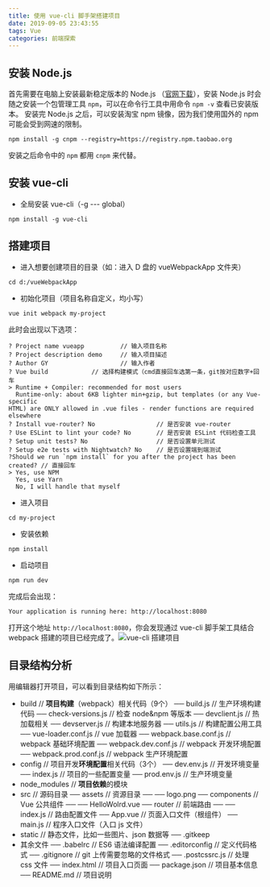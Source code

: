 ```yaml
---
title: 使用 vue-cli 脚手架搭建项目
date: 2019-09-05 23:43:55
tags: Vue
categories: 前端探索
---
```


## 安装 Node.js
首先需要在电脑上安装最新稳定版本的 Node.js （[官网下载](https://nodejs.org/zh-cn/download/>)），安装 Node.js 时会随之安装一个包管理工具 `npm`，可以在命令行工具中用命令 `npm -v` 查看已安装版本。
安装完 Node.js 之后，可以安装淘宝 npm 镜像，因为我们使用国外的 npm 可能会受到网速的限制。
```
npm install -g cnpm --registry=https://registry.npm.taobao.org
```
安装之后命令中的 `npm` 都用 `cnpm` 来代替。
## 安装 vue-cli
+ 全局安装 vue­-cli（-g --- global）
```
npm install -g vue-cli
```
## 搭建项目
+ 进入想要创建项目的目录（如：进入 D 盘的 vueWebpackApp 文件夹）
```
cd d:/vueWebpackApp
```
+ 初始化项目（项目名称自定义，均小写）
```
vue init webpack my-project
```
此时会出现以下选项：
```
? Project name vueapp          // 输入项目名称
? Project description demo     // 输入项目描述
? Author GY                    // 输入作者
? Vue build            // 选择构建模式（cmd直接回车选第一条，git按对应数字+回车
> Runtime + Compiler: recommended for most users
  Runtime-only: about 6KB lighter min+gzip, but templates (or any Vue-specific
HTML) are ONLY allowed in .vue files - render functions are required elsewhere
? Install vue-router? No                 // 是否安装 vue-router
? Use ESLint to lint your code? No       // 是否安装 ESLint 代码检查工具
? Setup unit tests? No                   // 是否设置单元测试
? Setup e2e tests with Nightwatch? No    // 是否设置端到端测试
?Should we run `npm install` for you after the project has been created? // 直接回车
> Yes, use NPM
  Yes, use Yarn
  No, I will handle that myself
```
+ 进入项目
```
cd my-project
```
+ 安装依赖
```
npm install
```
+ 启动项目
```
npm run dev
```
完成后会出现：
```
Your application is running here: http://localhost:8080
```
打开这个地址 `http://localhost:8080`，你会发现通过 vue-cli 脚手架工具结合 webpack 搭建的项目已经完成了。![vue-cli 搭建项目](https://upload-images.jianshu.io/upload_images/13038962-ee48ed581fb7830f.png?imageMogr2/auto-orient/strip%7CimageView2/2/w/1240)

## 目录结构分析
用编辑器打开项目，可以看到目录结构如下所示：
+ build // **项目构建**（webpack）相关代码（9个）
── build.js // 生产环境构建代码
── check-­versions.js // 检查 node&npm 等版本
── dev­client.js // 热加载相关
── dev­server.js // 构建本地服务器
── utils.js // 构建配置公用工具
── vue-­loader.conf.js // vue 加载器
── webpack.base.conf.js // webpack 基础环境配置
── webpack.dev.conf.js // webpack 开发环境配置
── webpack.prod.conf.js // webpack 生产环境配置
+ config // 项目开发**环境配置**相关代码（3个）
── dev.env.js // 开发环境变量
── index.js // 项目的一些配置变量
── prod.env.js // 生产环境变量
+ node_modules // **项目依赖**的模块
+ src // 源码目录
── assets // 资源目录
── ── logo.png
── components // Vue 公共组件
── ── HelloWolrd.vue
── router // 前端路由
── ── index.js // 路由配置文件
── App.vue // 页面入口文件（根组件）
── main.js // 程序入口文件（入口 js 文件）
+ static // 静态文件，比如一些图片、json 数据等
── .gitkeep
+ 其余文件
── .babelrc // ES6 语法编译配置
── .editorconfig // 定义代码格式
── .gitignore // git 上传需要忽略的文件格式
── .postcssrc.js // 处理 css 文件
── index.html // 项目入口页面
── package.json // 项目基本信息
── README.md // 项目说明
